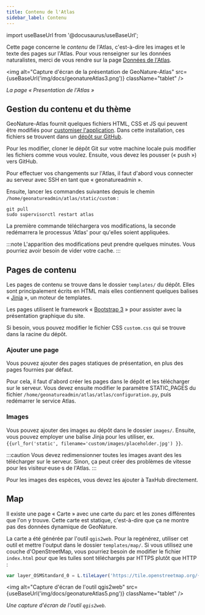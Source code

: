 ```yaml
---
title: Contenu de l'Atlas
sidebar_label: Contenu
---
```

import useBaseUrl from '@docusaurus/useBaseUrl';

Cette page concerne le *contenu* de l'Atlas, c'est-à-dire les images et le texte des pages sur l'Atlas. Pour vous renseigner sur les données naturalistes, merci de vous rendre sur la page [Données de l'Atlas](atlasDonnees.md).

<img alt="Capture d'écran de la présentation de GeoNature-Atlas" src={useBaseUrl('img/docs/geonatureAtlas3.png')} className="tablet" />

*La page « Presentation de l'Atlas »*

## Gestion du contenu et du thème

GeoNature-Atlas fournit quelques fichiers HTML, CSS et JS qui peuvent être modifiés pour [customiser l'application](https://github.com/PnX-SI/GeoNature-atlas/blob/master/docs/installation.rst#configuration-de-lapplication). Dans cette installation, ces fichiers se trouvent dans un [dépôt sur GitHub](https://github.com/PNR-Foret-Orient/documentation).

Pour les modifier, cloner le dépôt Git sur votre machine locale puis modifier les fichiers comme vous voulez. Ensuite, vous devez les pousser (« push ») vers GitHub.

Pour effectuer vos changements sur l'Atlas, il faut d'abord vous connecter au serveur avec SSH en tant que « geonatureadmin ».

Ensuite, lancer les commandes suivantes depuis le chemin `/home/geonatureadmin/atlas/static/custom` :
```
git pull
sudo supervisorctl restart atlas
```

La première commande téléchargera vos modifications, la seconde redémarrera le processus 'Atlas' pour qu'elles soient appliquées.

:::note
L'apparition des modifications peut prendre quelques minutes. Vous pourriez avoir besoin de vider votre cache.
:::

## Pages de contenu

Les pages de contenu se trouve dans le dossier `templates/` du dépôt. Elles sont principalement écrits en HTML mais elles contiennent quelques balises « [Jinja](https://jinja.palletsprojects.com/en/2.11.x/) », un moteur de templates.

Les pages utilisent le framework « [Bootstrap 3](https://getbootstrap.com/docs/3.3/) » pour assister avec la présentation graphique du site.

Si besoin, vous pouvez modifier le fichier CSS `custom.css` qui se trouve dans la racine du dépôt.

### Ajouter une page

Vous pouvez ajouter des pages statiques de présentation, en plus des pages fournies par défaut.

Pour cela, il faut d'abord créer les pages dans le dépôt et les télécharger sur le serveur. Vous devez ensuite modifier le paramètre STATIC_PAGES du fichier `/home/geonatureadmin/atlas/atlas/configuration.py`, puis redémarrer le service Atlas.

### Images

Vous pouvez ajouter des images au dépôt dans le dossier `images/`. Ensuite, vous pouvez employer une balise Jinja pour les utiliser, ex. `{{url_for('static', filename='custom/images/placeholder.jpg') }}`.

:::caution
Vous devez redimensionner toutes les images avant des les télécharger sur le serveur. Sinon, ça peut créer des problèmes de vitesse pour les visiteur·euse·s de l'Atlas.
:::

Pour les images des espèces, vous devez les ajouter à TaxHub directement.

## Map

Il existe une page « Carte » avec une carte du parc et les zones différentes que l'on y trouve. Cette carte est statique, c'est-à-dire que ça ne montre pas des données dynamique de GeoNature.

La carte a été générée par l'outil `qgis2web`. Pour la regénérez, utiliser cet outil et mettre l'output dans le dossier `templates/map/`. Si vous utilisez une couche d'OpenStreetMap, vous pourriez besoin de modifier le fichier `index.html` pour que les tuiles sont téléchargés par HTTPS plutôt que HTTP :

```javascript title="templates/map/index.html"
var layer_OSMStandard_0 = L.tileLayer('https://tile.openstreetmap.org/{z}/{x}/{y}.png'…
```

<img alt="Capture d'écran de l'outil qgis2web" src={useBaseUrl('img/docs/geonatureAtlas5.png')} className="tablet" />

*Une capture d'écran de l'outil `qgis2web`.*
